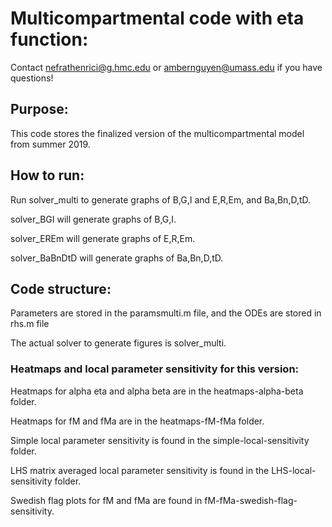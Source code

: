 # Multicompartmental code with eta function:
Contact nefrathenrici@g.hmc.edu or ambernguyen@umass.edu if you have questions!

## Purpose:
This code stores the finalized version of the multicompartmental model from summer 2019.

## How to run:
Run solver_multi to generate graphs of B,G,I and E,R,Em, and Ba,Bn,D,tD.

solver_BGI will generate graphs of B,G,I.

solver_EREm will generate graphs of E,R,Em.

solver_BaBnDtD will generate graphs of Ba,Bn,D,tD.


## Code structure:
Parameters are stored in the paramsmulti.m file, and the ODEs are stored in rhs.m file

The actual solver to generate figures is solver_multi. 


### Heatmaps and local parameter sensitivity for this version:

Heatmaps for alpha eta and alpha beta are in the heatmaps-alpha-beta folder.

Heatmaps for fM and fMa are in the heatmaps-fM-fMa folder.

Simple local parameter sensitivity is found in the simple-local-sensitivity folder.

LHS matrix averaged local parameter sensitivity is found in the LHS-local-sensitivity folder.

Swedish flag plots for fM and fMa are found in fM-fMa-swedish-flag-sensitivity.

